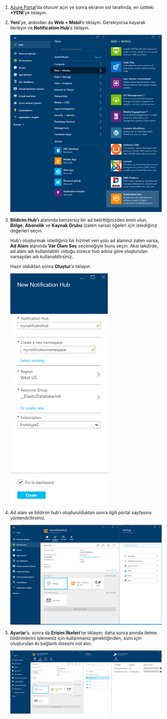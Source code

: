 

1. [Azure Portal](https://portal.azure.com)’da oturum açın ve sonra ekranın sol tarafında, en üstteki **+YENİ**’ye tıklayın.
2. **Yeni**’ye, ardından da **Web + Mobil**’e tıklayın. Gerekiyorsa kayarak ilerleyin ve **Notification Hub**’a tıklayın.
   
      ![Azure Portal - Notification Hubs oluşturma](./media/notification-hubs-portal-create-new-hub/notification-hubs-azure-portal-create.png)
      
3. **Bildirim Hub'ı** alanında benzersiz bir ad belirttiğinizden emin olun. **Bölge**, **Abonelik** ve **Kaynak Grubu** (zaten varsa) öğeleri için istediğiniz değerleri seçin. 
   
    Hub'ı oluşturmak istediğiniz bir hizmet veri yolu ad alanınız zaten varsa, **Ad Alanı** alanında **Var Olanı Seç** seçeneğiyle bunu seçin.  Aksi takdirde, ad alanı adı kullanılabilir olduğu sürece hub adına göre oluşturulan varsayılan adı kullanabilirsiniz. 
   
    Hazır olduktan sonra **Oluştur**’a tıklayın.
   
      ![Azure Portal - Bildirim hub'ı özelliklerini ayarlama](./media/notification-hubs-portal-create-new-hub/notification-hubs-azure-portal-settings.png)
4. Ad alanı ve bildirim hub'ı oluşturulduktan sonra ilgili portal sayfasına yönlendirilirsiniz. 
   
      ![Azure Portal - Bildirim hub'ı portal sayfası](./media/notification-hubs-portal-create-new-hub/notification-hubs-azure-portal-page.png)
5. **Ayarlar**’a, sonra da **Erişim İlkeleri**’ne tıklayın; daha sonra anında iletme bildirimlerini işlemeniz için kullanmanız gerektiğinden, sizin için oluşturulan iki bağlantı dizesini not alın.
   
      ![Azure Portal - Bildirim hub'ı bağlantı dizeleri](./media/notification-hubs-portal-create-new-hub/notification-hubs-connection-strings-portal.png)



<!--HONumber=Dec16_HO1-->


